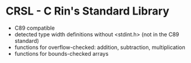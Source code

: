 # CRSL - C Rin's Standard Library

- C89 compatible
- detected type width definitions without <stdint.h> (not in the C89 standard)
- functions for overflow-checked: addition, subtraction, multiplication
- functions for bounds-checked arrays
